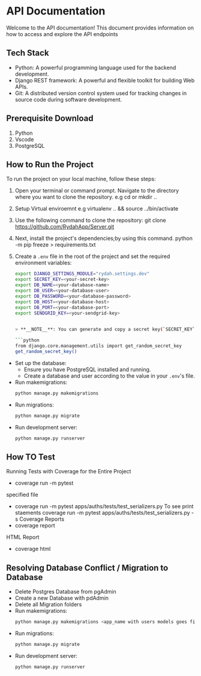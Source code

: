 # API Documentation
Welcome to the API documentation! 
This document provides information on how to access and explore the API endpoints

## Tech Stack
- Python: A powerful programming language used for the backend development.
- Django REST framework: A powerful and flexible toolkit for building Web APIs.
- Git: A distributed version control system used for tracking changes in source code during software development.

## Prerequisite Download
1. Python
2. Vscode
3. PostgreSQL

## How to Run the Project

To run the project on your local machine, follow these steps:

1. Open your terminal or command prompt. Navigate to the directory where you want to clone the repository. e.g cd or mkdir ..
2. Setup Virtual enviroemnt e.g virtualenv .. && source ../bin/activate
3. Use the following command to clone the repository: git clone https://github.com/RydahApp/Server.git
4. Next, install the project's dependencies;by using this command. python -m pip freeze > requirements.txt
5. Create a `.env` file in the root of the project and set the required environment variables:

    ```bash
    export DJANGO_SETTINGS_MODULE="rydah.settings.dev"
    export SECRET_KEY=<your-secret-key>
    export DB_NAME=<your-database-name>
    export DB_USER=<your-database-user>
    export DB_PASSWORD=<your-database-password>
    export DB_HOST=<your-database-host>
    export DB_PORT=<your-database-port>
    export SENDGRID_KEY=<your-sendgrid-key>

      
    > **__NOTE__**: You can generate and copy a secret key(`SECRET_KEY`) for the django app by opening a django shell `python manage.py shell` and running;

    ```python
    from django.core.management.utils import get_random_secret_key  
    get_random_secret_key()
    ```

- Set up the database:
    - Ensure you have PostgreSQL installed and running.
    - Create a database and user according to the value in your `.env`'s file.
- Run makemigrations:
    ```bash
    python manage.py makemigrations
- Run migrations:
    ```bash
    python manage.py migrate
- Run development server:
    ```bash
    python manage.py runserver
    ```
## How TO Test
Running Tests with Coverage for the Entire Project
- coverage run -m pytest

specified file
- coverage run -m pytest apps/auths/tests/test_serializers.py
To see print staements coverage run -m pytest apps/auths/tests/test_serializers.py - s
Coverage Reports
- coverage report

HTML Report
- coverage html


## Resolving Database Conflict / Migration to Database

- Delete Postgres Database from pgAdmin
- Create a new Database with pdAdmin
- Delete all Migration folders
- Run makemigrations:
    ```bash
    python manage.py makemigrations <app_name with users models goes first>
- Run migrations:
    ```bash
    python manage.py migrate
- Run development server:
    ```bash
    python manage.py runserver
    ```

 